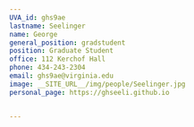 ```yaml
---
UVA_id: ghs9ae
lastname: Seelinger
name: George
general_position: gradstudent
position: Graduate Student
office: 112 Kerchof Hall
phone: 434-243-2304
email: ghs9ae@virginia.edu
image: __SITE_URL__/img/people/Seelinger.jpg
personal_page: https://ghseeli.github.io


---
```

